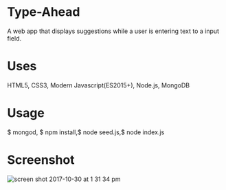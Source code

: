 # Type-Ahead
A web app that displays suggestions while a user is entering text to a input field.

# Uses
HTML5, CSS3, Modern Javascript(ES2015+), Node.js, MongoDB

# Usage
$ mongod, $ npm install,$ node seed.js,$ node index.js

# Screenshot
![screen shot 2017-10-30 at 1 31 34 pm](https://user-images.githubusercontent.com/31449025/32194124-b05d7abe-bd76-11e7-915f-0316005058a6.png)


